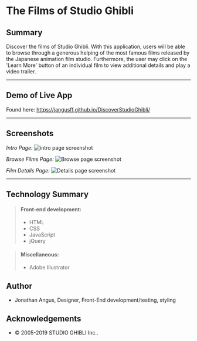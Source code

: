 The Films of Studio Ghibli
==========================

Summary
-------
Discover the films of Studio Ghibli. With this application, users will be able to browse through a generous helping of the most famous films released by the Japanese animation film studio.  Furthermore, the user may click on the 'Learn More' button of an individual film to view additional details and play a video trailer.
*****
Demo of Live App
-------
Found here: <https://jangusff.github.io/DiscoverStudioGhibli/>
*****
Screenshots
-------
*Intro Page:*
![intro page screenshot](https://jangusff.github.io/DiscoverStudioGhibli/images/SG_IntroPage.jpg "Introduction")

*Browse Films Page:*
![Browse page screenshot](https://jangusff.github.io/DiscoverStudioGhibli/images/SG_BrowseView.jpg "Browse Films")

*Film Details Page:*
![Details page screenshot](https://jangusff.github.io/DiscoverStudioGhibli/images/SG_DetailsView.jpg "Display Film Details")

******
Technology Summary
-------
> #### Front-end development:
> 
> * HTML
> * CSS
> * JavaScript
> * jQuery

> #### Miscellaneous:
> * Adobe Illustrator

Author
-------
*   Jonathan Angus, Designer, Front-End development/testing, styling

Acknowledgements
-------
*   &copy; 2005-2019 STUDIO GHIBLI Inc..

